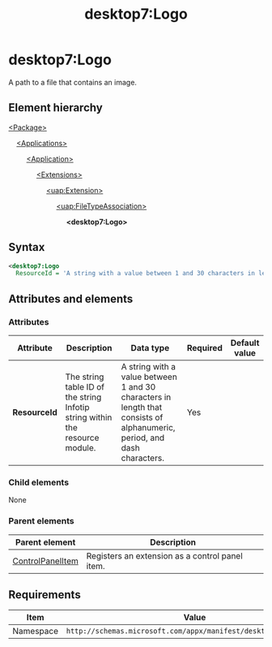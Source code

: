 ﻿---
title: desktop7:Logo
description: A path to a file that contains an image (desktop7).
ms.date: 08/12/2022
ms.topic: reference
keywords: windows 10, uwp, schema, manifest, desktop, extension 
ms.custom: 19H1
---

# desktop7:Logo

A path to a file that contains an image.

## Element hierarchy

[\<Package\>](element-package.md)

&nbsp;&nbsp;&nbsp;&nbsp;[\<Applications\>](element-applications.md)

&nbsp;&nbsp;&nbsp;&nbsp; &nbsp;&nbsp;&nbsp;&nbsp;[\<Application\>](element-application.md)

&nbsp;&nbsp;&nbsp;&nbsp; &nbsp;&nbsp;&nbsp;&nbsp; &nbsp;&nbsp;&nbsp;&nbsp;[\<Extensions\>](element-1-extensions.md)

&nbsp;&nbsp;&nbsp;&nbsp; &nbsp;&nbsp;&nbsp;&nbsp; &nbsp;&nbsp;&nbsp;&nbsp; &nbsp;&nbsp;&nbsp;&nbsp;[\<uap:Extension\>](element-uap-extension.md)

&nbsp;&nbsp;&nbsp;&nbsp; &nbsp;&nbsp;&nbsp;&nbsp; &nbsp;&nbsp;&nbsp;&nbsp; &nbsp;&nbsp;&nbsp;&nbsp; &nbsp;&nbsp;&nbsp;&nbsp;[\<uap:FileTypeAssociation\>](element-uap-filetypeassociation.md)

&nbsp;&nbsp;&nbsp;&nbsp; &nbsp;&nbsp;&nbsp;&nbsp; &nbsp;&nbsp;&nbsp;&nbsp; &nbsp;&nbsp;&nbsp;&nbsp; &nbsp;&nbsp;&nbsp;&nbsp; &nbsp;&nbsp;&nbsp;&nbsp;**\<desktop7:Logo\>**

## Syntax

```xml
<desktop7:Logo
  ResourceId = 'A string with a value between 1 and 30 characters in length that consists of alphanumeric, period, and dash characters.' />
```

## Attributes and elements

### Attributes

| Attribute | Description | Data type | Required | Default value |
|-|-|-|-|-|
| **ResourceId** | The string table ID of the string Infotip string within the resource module. | A string with a value between 1 and 30 characters in length that consists of alphanumeric, period, and dash characters. | Yes |  |

### Child elements

None

### Parent elements

| Parent element | Description |
|-|-|
| [ControlPanelItem](element-desktop7-controlpanelitem.md) | Registers an extension as a control panel item. |  

## Requirements

| Item  | Value  |
|--|--|
| Namespace | `http://schemas.microsoft.com/appx/manifest/desktop/windows10/7` |
